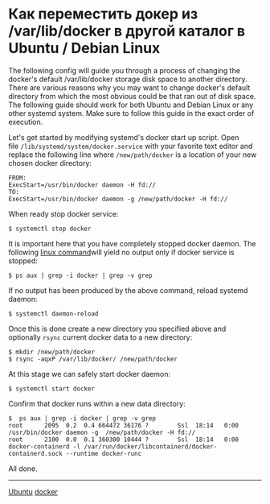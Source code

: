 # Как переместить докер из /var/lib/docker в другой каталог в Ubuntu / Debian Linux

The following config will guide you through a process of changing the docker's default /var/lib/docker storage disk space to another directory. There are various reasons why you may want to change docker's default directory from which the most obvious could be that ran out of disk space. The following guide should work for both Ubuntu and Debian Linux or any other systemd system. Make sure to follow this guide in the exact order of execution.  
  
Let's get started by modifying systemd's docker start up script. Open file `/lib/systemd/system/docker.service` with your favorite text editor and replace the following line where `/new/path/docker` is a location of your new chosen docker directory:

```
FROM:
ExecStart=/usr/bin/docker daemon -H fd://
TO:
ExecStart=/usr/bin/docker daemon -g /new/path/docker -H fd://
```

When ready stop docker service:

```console
$ systemctl stop docker
```

It is important here that you have completely stopped docker daemon. The following [linux command](https://linuxconfig.org/linux-commands)will yield no output only if docker service is stopped:

```console
$ ps aux | grep -i docker | grep -v grep
```

If no output has been produced by the above command, reload systemd daemon:

```console
$ systemctl daemon-reload
```

Once this is done create a new directory you specified above and optionally `rsync` current docker data to a new directory:

```console
$ mkdir /new/path/docker
$ rsync -aqxP /var/lib/docker/ /new/path/docker
```

At this stage we can safely start docker daemon:

```console
$ systemctl start docker
```

Confirm that docker runs within a new data directory:

```console
$  ps aux | grep -i docker | grep -v grep
root      2095  0.2  0.4 664472 36176 ?        Ssl  18:14   0:00 /usr/bin/docker daemon -g  /new/path/docker -H fd://
root      2100  0.0  0.1 360300 10444 ?        Ssl  18:14   0:00 docker-containerd -l /var/run/docker/libcontainerd/docker-containerd.sock --runtime docker-runc
```

All done.

**********
[Ubuntu](/tags/Ubuntu.md)
[docker](/tags/docker.md)
